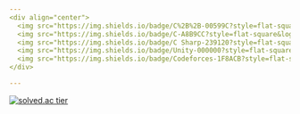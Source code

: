 ```yaml
---
<div align="center">
  <img src="https://img.shields.io/badge/C%2B%2B-00599C?style=flat-square&logo=C%2B%2B&logoColor=white"/></a>
  <img src="https://img.shields.io/badge/C-A8B9CC?style=flat-square&logo=C&logoColor=white"/></a>
  <img src="https://img.shields.io/badge/C Sharp-239120?style=flat-square&logo=C-Sharp&logoColor=white"/></a>
  <img src="https://img.shields.io/badge/Unity-000000?style=flat-square&logo=Unity&logoColor=white"/></a> 
  <img src="https://img.shields.io/badge/Codeforces-1F8ACB?style=flat-square&logo=Codeforces&logoColor=white"/></a>
</div>

---
```

[![solved.ac tier](http://mazassumnida.wtf/api/v2/generate_badge?boj=third1234)](https://solved.ac/third1234)
